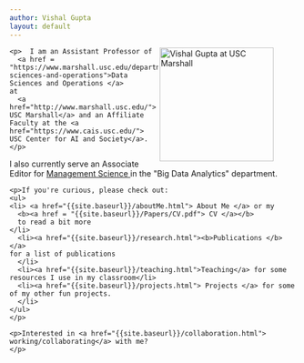 ```yaml
---
author: Vishal Gupta
layout: default
---
```


<!-- Add an "Update" section that lists blog posts and recent paper stuff.
Add a Selected Publications Section
Make sure you wrap text
 -->

<div class = "home">
  <figure>  
  <img align="right"
    src="{{site.baseurl}}/images/vishal_closeup.jpg" 
    alt="Vishal Gupta at USC Marshall" 
    style="width: 200px;">
  </figure>

    <p>  I am an Assistant Professor of 
      <a href = "https://www.marshall.usc.edu/departments/data-sciences-and-operations">Data Sciences and Operations </a>
    at 
      <a href="http://www.marshall.usc.edu/"> USC Marshall</a> and an Affiliate Faculty at the <a href="https://www.cais.usc.edu/"> USC Center for AI and Society</a>. 
    </p>

 <p> I also currently serve an Associate Editor for 
  <a href = "https://pubsonline.informs.org/journal/mnsc">
  Management Science </a>
  in the "Big Data Analytics" department.  
  </p>

    <p>If you're curious, please check out:
    <ul>
    <li> <a href="{{site.baseurl}}/aboutMe.html"> About Me </a> or my 
      <b><a href = "{{site.baseurl}}/Papers/CV.pdf"> CV </a></b>
      to read a bit more
    </li>
      <li><a href="{{site.baseurl}}/research.html"><b>Publications </b></a>
    for a list of publications
      </li>
      <li><a href="{{site.baseurl}}/teaching.html">Teaching</a> for some resources I use in my classroom</li>
      <li><a href="{{site.baseurl}}/projects.html"> Projects </a> for some of my other fun projects.   
      </li>
    </ul>
    </p>    

    <p>Interested in <a href="{{site.baseurl}}/collaboration.html"> working/collaborating</a> with me?
    </p>
</div>

